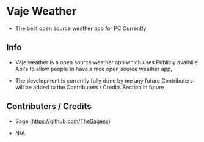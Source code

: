 # Vaje Weather

- The best open source weather app for PC Currently

## Info

- Vaje weather is a open source weather app which uses Publicly avaiblile Api's to allow people to have a nice open source weather app, 

- The development is currently fully done by me any future Contributers will be added to the Contributers / Credits Section in future




## Contributers / Credits 

- Sage (https://github.com/TheSagess)

- N/A